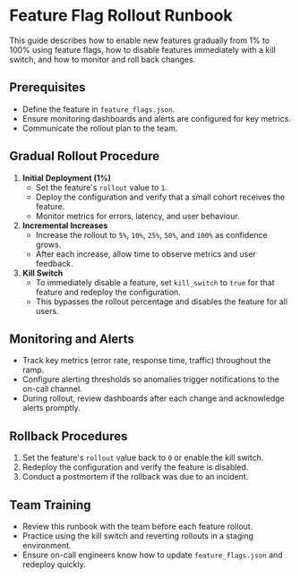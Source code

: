 # Feature Flag Rollout Runbook

This guide describes how to enable new features gradually from 1% to 100% using feature flags, how to disable features immediately with a kill switch, and how to monitor and roll back changes.

## Prerequisites
- Define the feature in `feature_flags.json`.
- Ensure monitoring dashboards and alerts are configured for key metrics.
- Communicate the rollout plan to the team.

## Gradual Rollout Procedure
1. **Initial Deployment (1%)**
   - Set the feature's `rollout` value to `1`.
   - Deploy the configuration and verify that a small cohort receives the feature.
   - Monitor metrics for errors, latency, and user behaviour.
2. **Incremental Increases**
   - Increase the rollout to `5%`, `10%`, `25%`, `50%`, and `100%` as confidence grows.
   - After each increase, allow time to observe metrics and user feedback.
3. **Kill Switch**
   - To immediately disable a feature, set `kill_switch` to `true` for that feature and redeploy the configuration.
   - This bypasses the rollout percentage and disables the feature for all users.

## Monitoring and Alerts
- Track key metrics (error rate, response time, traffic) throughout the ramp.
- Configure alerting thresholds so anomalies trigger notifications to the on-call channel.
- During rollout, review dashboards after each change and acknowledge alerts promptly.

## Rollback Procedures
1. Set the feature's `rollout` value back to `0` or enable the kill switch.
2. Redeploy the configuration and verify the feature is disabled.
3. Conduct a postmortem if the rollback was due to an incident.

## Team Training
- Review this runbook with the team before each feature rollout.
- Practice using the kill switch and reverting rollouts in a staging environment.
- Ensure on-call engineers know how to update `feature_flags.json` and redeploy quickly.

